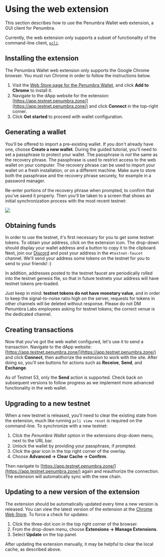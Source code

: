 # Using the web extension

This section describes how to use the Penumbra Wallet web extension, a GUI client for Penumbra.

Currently, the web extension only supports a subset of functionality of the
command-line client, [`pcli`](./pcli.md).

## Installing the extension

The Penumbra Wallet web extension only supports the Google Chrome browser.
You must run Chrome in order to follow the instructions below.

1. Visit the [Web Store page for the Penumbra Wallet](https://chrome.google.com/webstore/detail/penumbra-wallet/lkpmkhpnhknhmibgnmmhdhgdilepfghe),
   and click **Add to Chrome** to install it.
2. Navigate to the dApp website for the extension: [https://app.testnet.penumbra.zone/](https://app.testnet.penumbra.zone/) and click **Connect** in the top-right corner.
3. Click **Get started** to proceed with wallet configuration.

## Generating a wallet

You'll be offered to import a pre-existing wallet. If you don't already have one, choose **Create a new wallet**.
During the guided tutorial, you'll need to set a passphrase to protect your wallet. The passphrase
is *not* the same as the recovery phrase. The passphrase is used to restrict access to the web wallet
on your computer. The recovery phrase can be used to import your wallet on a fresh installation, or
on a different machine. Make sure to store both the passphrase and the recovery phrase
securely, for example in a password manager.

Re-enter portions of the recovery phrase when prompted, to confirm that you've saved it properly.
Then you'll be taken to a screen that shows an initial synchronization process with the most
recent testnet:

<!--
Do we want to maintain screenshots inside the web extension docs?
The image files will become out of data quickly, requiring maitnenance, and bloat the repo.
-->

<picture>
  <source srcset="web-extension-sync-progress.png" media="(prefers-color-scheme: dark)" />
  <img src="web-extension-sync-progress.png" />
</picture>

## Obtaining funds

In order to use the testnet, it's first necessary for you to get some testnet
tokens.  To obtain your address, click on the extension icon. The drop-down
should display your wallet address and a button to copy it to the clipboard.
Next, join our [Discord](https://discord.gg/hKvkrqa3zC) and post your address in
the `#testnet-faucet` channel.  We'll send your address some tokens on the
testnet for you to send to your friends! :)

In addition, addresses posted to the testnet faucet are periodically rolled into
the testnet genesis file, so that in future testnets your address will have
testnet tokens pre-loaded.

Just keep in mind: **testnet tokens do not have monetary value**, and in order
to keep the signal-to-noise ratio high on the server, requests for tokens in
other channels will be deleted without response. Please do not DM Penumbra Labs
employees asking for testnet tokens; the correct venue is the dedicated channel.

## Creating transactions

Now that you've got the web wallet configured, let's use it to send a
transaction.  Navigate to the dApp website:
[https://app.testnet.penumbra.zone/](https://app.testnet.penumbra.zone/) and
click **Connect**, then authorize the extension to work with the site. After
doing so, you'll see buttons for actions such as **Receive**, **Send**, and
**Exchange**.

As of Testnet 53, only the **Send** action is supported. Check back on
subsequent versions to follow progress as we implement more advanced
functionality in the web wallet.

## Upgrading to a new testnet

When a new testnet is released, you'll need to clear the existing state
from the extension, much like running `pcli view reset` is required
on the command-line. To synchronize with a new testnet:

1. Click the *Penumbra Wallet* option in the extensions drop-down menu,
   next to the URL bar.
2. Unlock the wallet by providing your passphrase, if prompted.
3. Click the gear icon in the top right corner of the overlay.
4. Choose **Advanced -> Clear Cache -> Confirm**.

Then navigate to [https://app.testnet.penumbra.zone/](https://app.testnet.penumbra.zone/)
again and reauthorize the connection. The extension will automatically sync
with the new chain.

## Updating to a new version of the extension

The extension should be automatically updated every time a new version is released.
You can view the latest version of the extension at the [Chrome Web Store].
To force a check for updates:

1. Click the three-dot icon in the top right corner of the browser.
2. From the drop-down menu, choose **Extensions -> Manage Extensions**.
3. Select **Update** on the top panel.

After updating the extension manually, it may be helpful to clear the local cache,
as described above.

[Chrome Web Store]: https://chrome.google.com/webstore/detail/penumbra-wallet/lkpmkhpnhknhmibgnmmhdhgdilepfghe/
